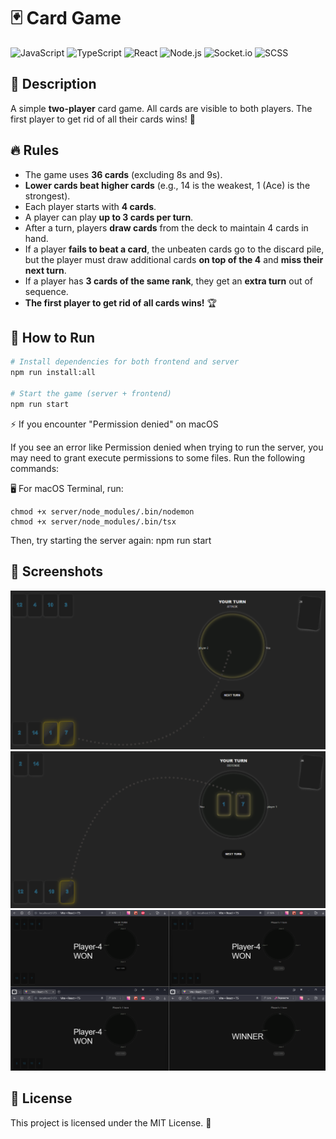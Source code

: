 # 🃏 Card Game

![JavaScript](https://img.shields.io/badge/JavaScript-F7DF1E?style=for-the-badge&logo=javascript&logoColor=black)
![TypeScript](https://img.shields.io/badge/TypeScript-3178C6?style=for-the-badge&logo=typescript&logoColor=white)
![React](https://img.shields.io/badge/React-61DAFB?style=for-the-badge&logo=react&logoColor=black)
![Node.js](https://img.shields.io/badge/Node.js-339933?style=for-the-badge&logo=node.js&logoColor=white)
![Socket.io](https://img.shields.io/badge/Socket.io-010101?style=for-the-badge&logo=socket.io&logoColor=white)
![SCSS](https://img.shields.io/badge/SCSS-CC6699?style=for-the-badge&logo=sass&logoColor=white)

## 🎯 Description
A simple **two-player** card game. All cards are visible to both players. The first player to get rid of all their cards wins! 🤺

## 🔥 Rules
- The game uses **36 cards** (excluding 8s and 9s).
- **Lower cards beat higher cards** (e.g., 14 is the weakest, 1 (Ace) is the strongest).
- Each player starts with **4 cards**.
- A player can play **up to 3 cards per turn**.
- After a turn, players **draw cards** from the deck to maintain 4 cards in hand.
- If a player **fails to beat a card**, the unbeaten cards go to the discard pile, but the player must draw additional cards **on top of the 4** and **miss their next turn**.
- If a player has **3 cards of the same rank**, they get an **extra turn** out of sequence.
- **The first player to get rid of all cards wins!** 🏆

## 🚀 How to Run
```bash
# Install dependencies for both frontend and server
npm run install:all

# Start the game (server + frontend)
npm run start
```

⚡ If you encounter "Permission denied" on macOS

If you see an error like Permission denied when trying to run the server, you may need to grant execute permissions to some files. Run the following commands:

🖥️ For macOS Terminal, run:
```
chmod +x server/node_modules/.bin/nodemon
chmod +x server/node_modules/.bin/tsx
```

Then, try starting the server again:
npm run start

## 📸 Screenshots
![Gameplay Screenshot Attack](/shared/assets/attack.png)
![Gameplay Screenshot Defense](/shared/assets/defense.png)
![Gameplay Screenshot Multiplayer](/shared/assets/manyPlayers.png)

## 📜 License
This project is licensed under the MIT License. 📝

